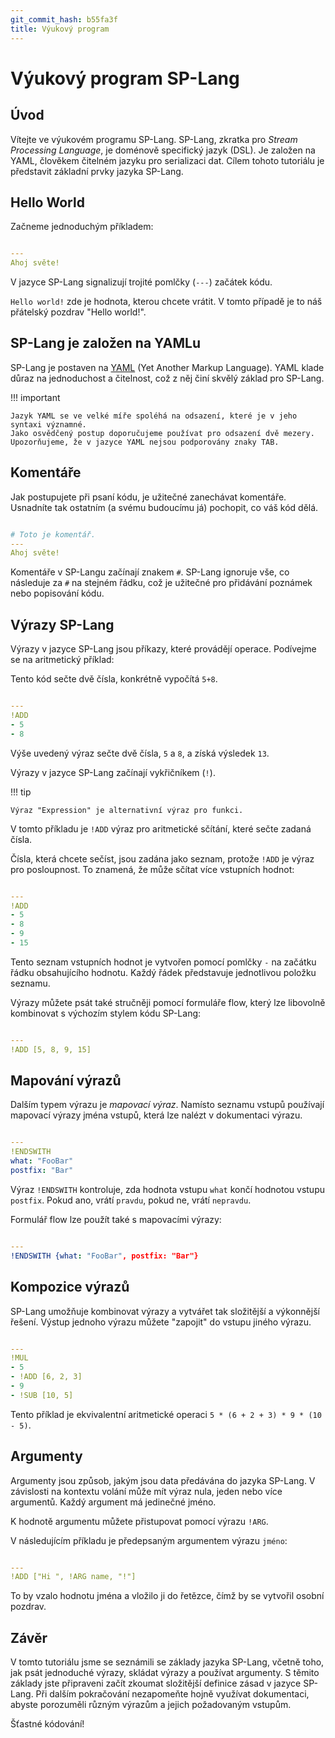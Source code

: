 ```yaml
---
git_commit_hash: b55fa3f
title: Výukový program
---
```


# Výukový program SP-Lang


## Úvod

Vítejte ve výukovém programu SP-Lang.
SP-Lang, zkratka pro _Stream Processing Language_, je doménově specifický jazyk (DSL).
Je založen na YAML, člověkem čitelném jazyku pro serializaci dat.
Cílem tohoto tutoriálu je představit základní prvky jazyka SP-Lang. 


## Hello World

Začneme jednoduchým příkladem:
```yaml

---
Ahoj světe!
```

V jazyce SP-Lang signalizují trojité pomlčky (`---`) začátek kódu.

`Hello world!` zde je hodnota, kterou chcete vrátit.
V tomto případě je to náš přátelský pozdrav "Hello world!".


## SP-Lang je založen na YAMLu

SP-Lang je postaven na <a href="https://yaml.org">YAML</a> (Yet Another Markup Language).
YAML klade důraz na jednoduchost a čitelnost, což z něj činí skvělý základ pro SP-Lang.

!!! important

	
	
	
	Jazyk YAML se ve velké míře spoléhá na odsazení, které je v jeho syntaxi významné.
	Jako osvědčený postup doporučujeme používat pro odsazení dvě mezery.
	Upozorňujeme, že v jazyce YAML nejsou podporovány znaky TAB.
	
	

## Komentáře

Jak postupujete při psaní kódu, je užitečné zanechávat komentáře.
Usnadníte tak ostatním (a svému budoucímu já) pochopit, co váš kód dělá.

```yaml

# Toto je komentář.
---
Ahoj světe!
```

Komentáře v SP-Langu začínají znakem `#`.
SP-Lang ignoruje vše, co následuje za `#` na stejném řádku, což je užitečné pro přidávání poznámek nebo popisování kódu.


## Výrazy SP-Lang

Výrazy v jazyce SP-Lang jsou příkazy, které provádějí operace. Podívejme se na aritmetický příklad:

Tento kód sečte dvě čísla, konkrétně vypočítá `5+8`.

```yaml

---
!ADD
- 5
- 8
```

Výše uvedený výraz sečte dvě čísla, `5` a `8`, a získá výsledek `13`.

Výrazy v jazyce SP-Lang začínají vykřičníkem (`!`).


!!! tip

	
	
	
	Výraz "Expression" je alternativní výraz pro funkci.
	
	

V tomto příkladu je `!ADD` výraz pro aritmetické sčítání, které sečte zadaná čísla.

Čísla, která chcete sečíst, jsou zadána jako seznam, protože `!ADD` je výraz pro posloupnost.
To znamená, že může sčítat více vstupních hodnot:
```yaml

---
!ADD
- 5
- 8
- 9
- 15
```

Tento seznam vstupních hodnot je vytvořen pomocí pomlčky `-` na začátku řádku obsahujícího hodnotu.
Každý řádek představuje jednotlivou položku seznamu.

Výrazy můžete psát také stručněji pomocí formuláře flow, který lze libovolně kombinovat s výchozím stylem kódu SP-Lang:
```yaml

---
!ADD [5, 8, 9, 15]
```


## Mapování výrazů

Dalším typem výrazu je _mapovací výraz_.
Namísto seznamu vstupů používají mapovací výrazy jména vstupů, která lze nalézt v dokumentaci výrazu.
```yaml

---
!ENDSWITH
what: "FooBar"
postfix: "Bar"
```

Výraz `!ENDSWITH` kontroluje, zda hodnota vstupu `what` končí hodnotou vstupu `postfix`. Pokud ano, vrátí `pravdu`, pokud ne, vrátí `nepravdu`.

Formulář flow lze použít také s mapovacími výrazy:
```yaml

---
!ENDSWITH {what: "FooBar", postfix: "Bar"}
```

## Kompozice výrazů

SP-Lang umožňuje kombinovat výrazy a vytvářet tak složitější a výkonnější řešení.
Výstup jednoho výrazu můžete "zapojit" do vstupu jiného výrazu.
```yaml

---
!MUL
- 5
- !ADD [6, 2, 3]
- 9
- !SUB [10, 5]
```

Tento příklad je ekvivalentní aritmetické operaci `5 * (6 + 2 + 3) * 9 * (10 - 5)`.


## Argumenty

Argumenty jsou způsob, jakým jsou data předávána do jazyka SP-Lang.
V závislosti na kontextu volání může mít výraz nula, jeden nebo více argumentů.
Každý argument má jedinečné jméno.

K hodnotě argumentu můžete přistupovat pomocí výrazu `!ARG`.

V následujícím příkladu je předepsaným argumentem výrazu `jméno`:
```yaml

---
!ADD ["Hi ", !ARG name, "!"]
```

To by vzalo hodnotu jména a vložilo ji do řetězce, čímž by se vytvořil osobní pozdrav.


## Závěr

V tomto tutoriálu jsme se seznámili se základy jazyka SP-Lang, včetně toho, jak psát jednoduché výrazy, skládat výrazy a používat argumenty.
S těmito základy jste připraveni začít zkoumat složitější definice zásad v jazyce SP-Lang.
Při dalším pokračování nezapomeňte hojně využívat dokumentaci, abyste porozuměli různým výrazům a jejich požadovaným vstupům.

Šťastné kódování!
